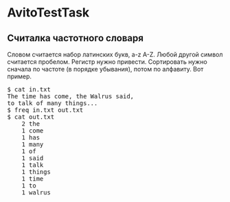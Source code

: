 # AvitoTestTask

## Считалка частотного словаря

Словом считается набор латинских букв, a-z A-Z. Любой другой символ считается пробелом. Регистр нужно привести.
Сортировать нужно сначала по частоте (в порядке убывания), потом по алфавиту. Вот пример.

<pre>
$ cat in.txt
The time has come, the Walrus said,
to talk of many things...
$ freq in.txt out.txt
$ cat out.txt
    2 the
    1 come
    1 has
    1 many
    1 of
    1 said
    1 talk
    1 things
    1 time
    1 to
    1 walrus
</pre>

